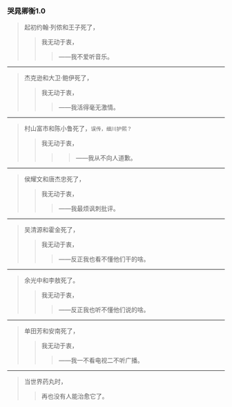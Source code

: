 ### 哭晁卿衡1.0
>起初约翰·列侬和王子死了，
>>我无动于衷，
>>>——我不爱听音乐。
---
>杰克逊和大卫·鲍伊死了，
>>我无动于衷，
>>>——我活得毫无激情。
---
>村山富市和陈小鲁死了，`误传，细川护熙？`
>>我无动于衷，
>>>>——我从不向人道歉。
---
>侯耀文和唐杰忠死了，
>>我无动于衷，
>>>——我最烦讽刺批评。
---
>吴清源和霍金死了，
>>我无动于衷，
>>>——反正我也看不懂他们干的啥。
---
>余光中和李敖死了。
>>我无动于衷，
>>>——反正我也听不懂他们说的啥。
---
>单田芳和安南死了，
>>我无动于衷，
>>>——我一不看电视二不听广播。
---
>当世界药丸时，
>>再也没有人能治愈它了。